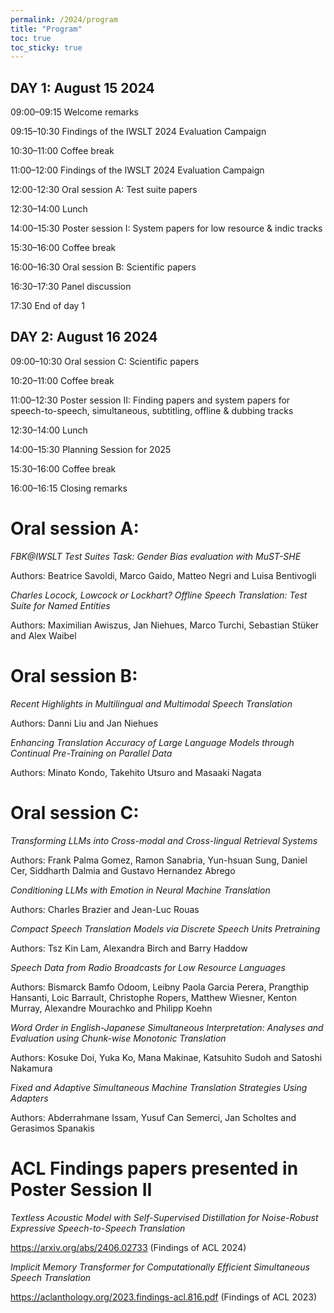 ```yaml
---
permalink: /2024/program
title: "Program"
toc: true
toc_sticky: true
---
```


## DAY 1: August 15 2024

09:00–09:15	Welcome remarks

09:15–10:30	Findings of the IWSLT 2024 Evaluation Campaign 

10:30–11:00	Coffee break

11:00–12:00 Findings of the IWSLT 2024 Evaluation Campaign

12:00-12:30	Oral session A: Test suite papers

12:30–14:00	Lunch

14:00–15:30	Poster session I: System papers for low resource & indic tracks 

15:30–16:00	Coffee break

16:00–16:30 Oral session B: Scientific papers

16:30–17:30	Panel discussion

17:30		End of day 1

## DAY 2: August 16 2024

09:00–10:30 Oral session C: Scientific papers

10:20–11:00	Coffee break

11:00–12:30	Poster session II: Finding papers and system papers for speech-to-speech, simultaneous, subtitling, 
offline & dubbing tracks 

12:30–14:00	Lunch

14:00–15:30 Planning Session for 2025

15:30–16:00	Coffee break

16:00–16:15	Closing remarks


# Oral session A:

_FBK@IWSLT Test Suites Task: Gender Bias evaluation with MuST-SHE_

Authors: Beatrice Savoldi, Marco Gaido, Matteo Negri and Luisa Bentivogli 

_Charles Locock, Lowcock or Lockhart? Offline Speech Translation: Test Suite for Named Entities_

Authors: Maximilian Awiszus, Jan Niehues, Marco Turchi, Sebastian Stüker and Alex Waibel

# Oral session B:

_Recent Highlights in Multilingual and Multimodal Speech Translation_

Authors: Danni Liu and Jan Niehues

_Enhancing Translation Accuracy of Large Language Models through Continual Pre-Training on Parallel Data_

Authors:  Minato Kondo, Takehito Utsuro and Masaaki Nagata

# Oral session C:

_Transforming LLMs into Cross-modal and Cross-lingual Retrieval Systems_

Authors:  Frank Palma Gomez, Ramon Sanabria, Yun-hsuan Sung, Daniel Cer, Siddharth Dalmia and Gustavo Hernandez Abrego

_Conditioning LLMs with Emotion in Neural Machine Translation_

Authors:  Charles Brazier and Jean-Luc Rouas

_Compact Speech Translation Models via Discrete Speech Units Pretraining_

Authors:  Tsz Kin Lam, Alexandra Birch and Barry Haddow

_Speech Data from Radio Broadcasts for Low Resource Languages_

Authors:  Bismarck Bamfo Odoom, Leibny Paola Garcia Perera, Prangthip Hansanti, Loic Barrault, Christophe Ropers, Matthew Wiesner, Kenton Murray, Alexandre Mourachko and Philipp Koehn

_Word Order in English-Japanese Simultaneous Interpretation: Analyses and Evaluation using Chunk-wise Monotonic Translation_

Authors: Kosuke Doi, Yuka Ko, Mana Makinae, Katsuhito Sudoh and Satoshi Nakamura

_Fixed and Adaptive Simultaneous Machine Translation Strategies Using Adapters_

Authors:  Abderrahmane Issam, Yusuf Can Semerci, Jan Scholtes and Gerasimos Spanakis

# ACL Findings papers presented in Poster Session II

_Textless Acoustic Model with Self-Supervised Distillation for Noise-Robust Expressive Speech-to-Speech Translation_ 

https://arxiv.org/abs/2406.02733 (Findings of ACL 2024)


_Implicit Memory Transformer for Computationally Efficient Simultaneous Speech Translation_

https://aclanthology.org/2023.findings-acl.816.pdf (Findings of ACL 2023)

